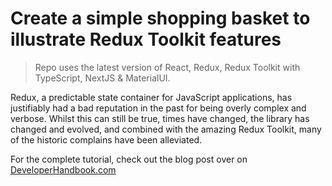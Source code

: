 # Create a simple shopping basket to illustrate Redux Toolkit features

> Repo uses the latest version of React, Redux, Redux Toolkit with TypeScript, NextJS & MaterialUI.

Redux, a predictable state container for JavaScript applications, has justifiably had a bad reputation in the past for being overly complex and verbose. Whilst this can still be true, times have changed, the library has changed and evolved, and combined with the amazing Redux Toolkit, many of the historic complains have been alleviated.

For the complete tutorial, check out the blog post over on [DeveloperHandbook.com](https://developerhandbook.com/stripe/create-shopping-basket-using-redux-toolkit/)
